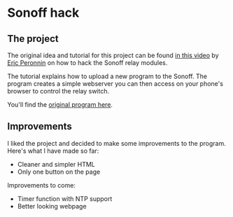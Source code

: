 # Sonoff hack

## The project

The original idea and tutorial for this project can be found [in this video](https://www.youtube.com/watch?v=y9pcBowAaXw) by [Eric Peronnin](https://www.youtube.com/channel/UCe3v5cVACw-5BKQOcwUaM8w) on how to hack the Sonoff relay modules.

The tutorial explains how to upload a new program to the Sonoff. The program creates a simple webserver you can then access on your phone's browser to control the relay switch.

You'll find the [original program here](http://geii.eu/index.php?option=com_content&view=article&id=244&Itemid=955).

## Improvements

I liked the project and decided to make some improvements to the program. Here's what I have made so far:
- Cleaner and simpler HTML
- Only one button on the page

Improvements to come:
- Timer function with NTP support
- Better looking webpage
